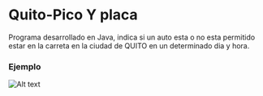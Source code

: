 # Quito-Pico Y placa
Programa desarrollado en Java, indica si un auto esta o no esta permitido estar en la carreta en la ciudad de QUITO en un determinado dia y hora.

### Ejemplo

![Alt text](http://img.fenixzone.net/i/MXcJL4N.png?raw=true "Title")
